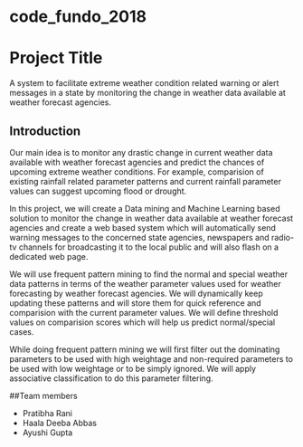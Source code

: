 # code_fundo_2018

# Project Title
A system to facilitate extreme weather condition related warning or alert messages in a state by monitoring the change in weather data available at weather forecast agencies.

## Introduction
Our main idea is to monitor any drastic change in current weather data available with weather forecast agencies and predict the chances of upcoming extreme weather conditions. For example, comparision of existing rainfall related parameter patterns and current rainfall parameter values can suggest upcoming flood or drought.

In this project, we will create a Data mining and Machine Learning based solution to monitor the change in weather data available at weather forecast agencies and create a web based system which will automatically send warning messages to the concerned state agencies, newspapers and radio-tv channels for broadcasting it to the local public and will also flash on a dedicated web page.

We will use frequent pattern mining to find the normal and special weather data patterns in terms of the weather parameter values used for weather forecasting by weather forecast agencies. We will dynamically keep updating these patterns and will store them for quick reference and comparision with the current parameter values. We will define threshold values on comparision scores which will help us predict normal/special cases.

While doing frequent pattern mining we will first filter out the dominating parameters to be used with high weightage and non-required parameters to be used with low weightage or to be simply ignored. We will apply associative classification to do this parameter filtering.

##Team members
- Pratibha Rani
- Haala Deeba Abbas
- Ayushi Gupta
